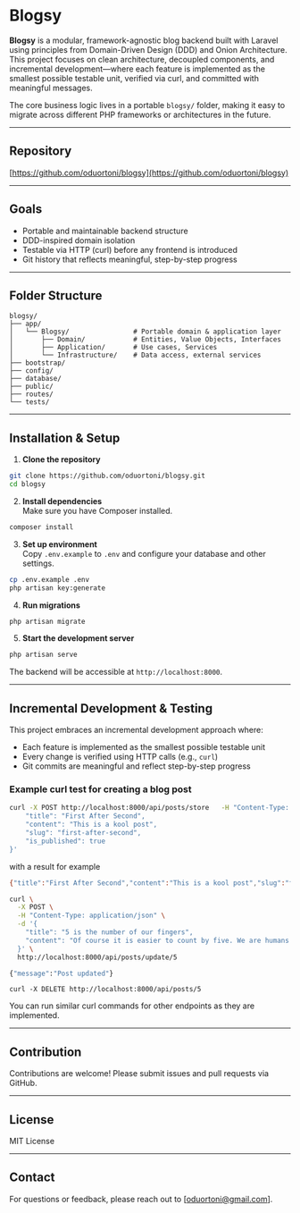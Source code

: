 # Blogsy

**Blogsy** is a modular, framework-agnostic blog backend built with Laravel using principles from Domain-Driven Design (DDD) and Onion Architecture.  
This project focuses on clean architecture, decoupled components, and incremental development—where each feature is implemented as the smallest possible testable unit, verified via curl, and committed with meaningful messages.

The core business logic lives in a portable `blogsy/` folder, making it easy to migrate across different PHP frameworks or architectures in the future.

---

## Repository

[https://github.com/oduortoni/blogsy](https://github.com/oduortoni/blogsy)

---

## Goals

- Portable and maintainable backend structure
- DDD-inspired domain isolation
- Testable via HTTP (curl) before any frontend is introduced
- Git history that reflects meaningful, step-by-step progress

---

## Folder Structure

```
blogsy/
├── app/
│   └── Blogsy/                # Portable domain & application layer
│       ├── Domain/            # Entities, Value Objects, Interfaces
│       ├── Application/       # Use cases, Services
│       └── Infrastructure/    # Data access, external services
├── bootstrap/
├── config/
├── database/
├── public/
├── routes/
└── tests/
```

---

## Installation & Setup

1. **Clone the repository**

```bash
git clone https://github.com/oduortoni/blogsy.git
cd blogsy
```

2. **Install dependencies**  
   Make sure you have Composer installed.

```bash
composer install
```

3. **Set up environment**  
   Copy `.env.example` to `.env` and configure your database and other settings.

```bash
cp .env.example .env
php artisan key:generate
```

4. **Run migrations**

```bash
php artisan migrate
```

5. **Start the development server**

```bash
php artisan serve
```

The backend will be accessible at `http://localhost:8000`.

---

## Incremental Development & Testing

This project embraces an incremental development approach where:

- Each feature is implemented as the smallest possible testable unit
- Every change is verified using HTTP calls (e.g., `curl`)
- Git commits are meaningful and reflect step-by-step progress

### Example curl test for creating a blog post

```bash
curl -X POST http://localhost:8000/api/posts/store   -H "Content-Type: application/json"   -d '{
    "title": "First After Second",
    "content": "This is a kool post",
    "slug": "first-after-second",
    "is_published": true
}'
```

with a result for example

```bash
{"title":"First After Second","content":"This is a kool post","slug":"first-after-second","is_published":"Yes","views":0,"likes":0,"updated_at":"01-06-2025 11:25:17","created_at":"01-06-2025 11:25:17","id":2}
```

```bash
curl \
  -X POST \
  -H "Content-Type: application/json" \
  -d '{
    "title": "5 is the number of our fingers",
    "content": "Of course it is easier to count by five. We are humans after all"
  }' \
  http://localhost:8000/api/posts/update/5

```

```bash
{"message":"Post updated"}
```

```
curl -X DELETE http://localhost:8000/api/posts/5
```

You can run similar curl commands for other endpoints as they are implemented.

---

## Contribution

Contributions are welcome! Please submit issues and pull requests via GitHub.

---

## License

MIT License

---

## Contact

For questions or feedback, please reach out to [oduortoni@gmail.com].
